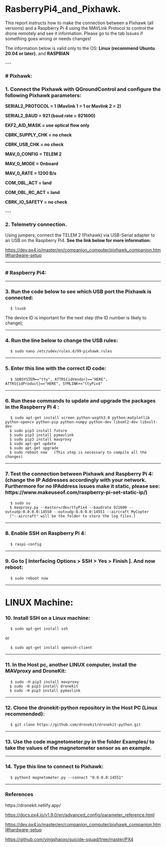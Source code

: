 <h1>
  RasberryPi4_and_Pixhawk.
</h1>
<p>
This report instructs how to make the connection between a Pixhawk (all versions) and a Raspberry Pi 4 using the MAVLink Protocol to control the drone remotely and see it information. Please go to the tab Issues if something goes wrong or needs changes!
  
The information below is valid only to the OS: **Linux (recommend Ubuntu 20.04 or later).** and **RASPBIAN**
</p>
---
<h3>
  # Pixhawk:
</h3>
<h3>
  1. Connect the Pixhawk with QGroundControl and configure the following Pixhawk parameters:
</h3>
<p>

**SERIAL2_PROTOCOL = 1 (Mavlink 1 = 1 or Mavlink 2 = 2)**

**SERIAL2_BAUD = 921 (baud rate = 921600)**

**EKF2_AID_MASK = use optical flow only**

**CBRK_SUPPLY_CHK = no check**

**CBRK_USB_CHK = no check**

**MAV_0_CONFIG = TELEM 2**

**MAV_0_MODE = Onboard**

**MAV_0_RATE = 1200 B/s**

**COM_OBL_ACT = land**

**COM_OBL_RC_ACT = land**

**CBRK_IO_SAFETY = no check**

</p>
---
<h3>
  2. Telemetry connection.
</h3>

Using jumpers, connect the TELEM 2 (Pixhawk) via USB-Serial adapter to an USB on the Raspberry Pi4.
**See the link below for more information:**

https://dev.px4.io/master/en/companion_computer/pixhawk_companion.html#hardware-setup

---
<h3>
 # Raspberry Pi4:
</h3>

---
<h3>
  3. Run the code below to see which USB port the Pixhawk is connected: 
</h3>

<pre>
  <code>$ lsusb
</code></pre>
<p>
  The device ID is important for the next step (the ID number is likely to change);
</p>

---
<h3>
  4. Run the line below to change the USB rules:
</h3>
<pre>
  <code>$ sudo nano /etc/udev/rules.d/99-pixhawk.rules
</code></pre>

---
<h3>
  5. Enter this line with the correct ID code:
</h3>

<pre>
  <code>$ SUBSYSTEM=="tty", ATTRS{idVendor}=="HERE", ATTRS{idProduct}=="HERE", SYMLINK+="ttyPix4"
</code></pre>

---
<h3>
  6. Run these commands to update and upgrade the packages in the Raspberry Pi 4 : 
</h3>
<pre>
  <code>$ sudo apt-get install screen python-wxgtk3.0 python-matplotlib python-opencv python-pip python-numpy python-dev libxml2-dev libxslt-dev
  $ sudo pip3 install future
  $ sudo pip3 install pymavlink
  $ sudo pip3 install mavproxy
  $ sudo apt-get update
  $ sudo apt-get upgrade
  $ sudo reboot now   (This step is necessary to compile all the changes)
</code></pre>

---
<h3>
  7. Test the connection between Pixhawk and Raspberry Pi 4:
  (change the IP Addresses accordingly with your network. Furthermore for no IPAddress issues make it static, please see: https://www.makeuseof.com/raspberry-pi-set-static-ip/)
</h3>
<pre>
  <code>$ sudo su
  $ mavproxy.py --master=/dev/ttyPix4 --baudrate 921600 --out=udp:0.0.0.0:14550 --out=udp:0.0.0.0:14551 --aircraft MyCopter
  ("--aircraft" will be the folder to store the log files.)
</code></pre>

---
<h3>
  8. Enable SSH on Raspberry Pi 4:
</h3>
  

<pre>
  <code>$ raspi-config
</code></pre>

---
<h3>
  9. Go to [ Interfacing Options > SSH > Yes > Finish ]. And now reboot:
</h3>

<pre>
  <code>$ sudo reboot now
</code></pre>

---
# LINUX Machine:
<h3>
  10. Install SSH on a Linux machine:
</h3>

<pre>
  <code>$ sudo apt-get install ssh
</code></pre>
or
<pre>
  <code>$ sudo apt-get install openssh-client
</code></pre>

---
<h3>
  11. In the Host pc, another LINUX computer, install the MAVproxy and DroneKit:
</h3>

<pre>
  <code>$ sudo -H pip3 install mavproxy
  $ sudo -H pip3 install dronekit
  $ sudo -H pip3 install pymavlink
</code></pre>

---
<h3>
  12. Clone the dronekit-python repository in the Host PC (Linux recommended): 
</h3>
<pre>
  <code>$ git clone https://github.com/dronekit/dronekit-python.git
</code></pre>

---
<h3>
  13. Use the code magnetometer.py in the folder Examples/ to take the values of the magnetometer sensor as an example.
</h3>

---
<h3>
  14. Type this line to connect to Pixhawk: 
</h3>
<pre>
  <code>$ python3 magnetometer.py --connect "0.0.0.0:14551"
</code></pre>

---
<h3>
References
</h3>
<p>
  https://dronekit.netlify.app/

  https://docs.px4.io/v1.9.0/en/advanced_config/parameter_reference.html
  
  https://dev.px4.io/master/en/companion_computer/pixhawk_companion.html#hardware-setup
  
  https://github.com/yingshaoxo/suicide-squad/tree/master/PX4
</p>
